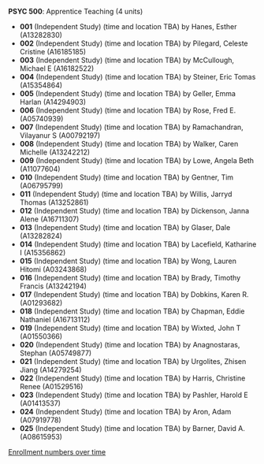 **PSYC 500**: Apprentice Teaching (4 units)

- **001** (Independent Study) (time and location TBA) by Hanes, Esther (A13282830)
- **002** (Independent Study) (time and location TBA) by Pilegard, Celeste Cristine (A16185185)
- **003** (Independent Study) (time and location TBA) by McCullough, Michael E (A16182522)
- **004** (Independent Study) (time and location TBA) by Steiner, Eric Tomas (A15354864)
- **005** (Independent Study) (time and location TBA) by Geller, Emma Harlan (A14294903)
- **006** (Independent Study) (time and location TBA) by Rose, Fred E. (A05740939)
- **007** (Independent Study) (time and location TBA) by Ramachandran, Vilayanur S (A00792197)
- **008** (Independent Study) (time and location TBA) by Walker, Caren Michelle (A13242212)
- **009** (Independent Study) (time and location TBA) by Lowe, Angela Beth (A11077604)
- **010** (Independent Study) (time and location TBA) by Gentner, Tim (A06795799)
- **011** (Independent Study) (time and location TBA) by Willis, Jarryd Thomas (A13252861)
- **012** (Independent Study) (time and location TBA) by Dickenson, Janna Alene (A16711307)
- **013** (Independent Study) (time and location TBA) by Glaser, Dale (A13282824)
- **014** (Independent Study) (time and location TBA) by Lacefield, Katharine I (A15356862)
- **015** (Independent Study) (time and location TBA) by Wong, Lauren Hitomi (A03243868)
- **016** (Independent Study) (time and location TBA) by Brady, Timothy Francis (A13242194)
- **017** (Independent Study) (time and location TBA) by Dobkins, Karen R. (A01293682)
- **018** (Independent Study) (time and location TBA) by Chapman, Eddie Nathaniel (A16713112)
- **019** (Independent Study) (time and location TBA) by Wixted, John T (A01550366)
- **020** (Independent Study) (time and location TBA) by Anagnostaras, Stephan (A05749877)
- **021** (Independent Study) (time and location TBA) by Urgolites, Zhisen Jiang (A14279254)
- **022** (Independent Study) (time and location TBA) by Harris, Christine Renee (A01529516)
- **023** (Independent Study) (time and location TBA) by Pashler, Harold E (A01413537)
- **024** (Independent Study) (time and location TBA) by Aron, Adam (A07919778)
- **025** (Independent Study) (time and location TBA) by Barner, David A. (A08615953)

[Enrollment numbers over time](./PSYC500.tsv)
